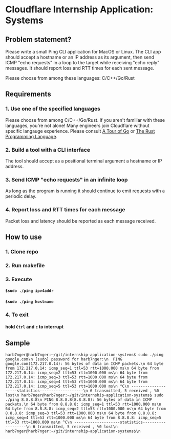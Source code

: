# Cloudflare Internship Application: Systems

## Problem statement?

Please write a small Ping CLI application for MacOS or Linux.
The CLI app should accept a hostname or an IP address as its argument, then send ICMP "echo requests" in a loop to the target while receiving "echo reply" messages.
It should report loss and RTT times for each sent message.

Please choose from among these languages: C/C++/Go/Rust

## Requirements

### 1. Use one of the specified languages

Please choose from among C/C++/Go/Rust. If you aren't familiar with these languages, you're not alone! Many engineers join Cloudflare without
specific langauge experience. Please consult [A Tour of Go](https://tour.golang.org/welcome/1) or [The Rust Programming Language](https://doc.rust-lang.org/book/index.html).

### 2. Build a tool with a CLI interface

The tool should accept as a positional terminal argument a hostname or IP address.

### 3. Send ICMP "echo requests" in an infinite loop

As long as the program is running it should continue to emit requests with a periodic delay.

### 4. Report loss and RTT times for each message

Packet loss and latency should be reported as each message received.

## How to use

### 1. Clone repo

### 2. Run makefile

### 3. Execute 
#### `$sudo ./ping ipv4addr` 
#### `$sudo ./ping hostname`

### 4. To exit
#### hold `Ctrl` and `c` to interrupt 

## Sample
`
harb7nger@harb7nger:~/git/internship-application-systems$ sudo ./ping
google.com\n
[sudo] password for harb7nger:\n 
PING google.com(172.217.0.14): 56 bytes of data in ICMP packets.\n
64 byte from 172.217.0.14: icmp_seq=1 ttl=53 rtt=1000.000 ms\n
64 byte from 172.217.0.14: icmp_seq=2 ttl=53 rtt=1000.000 ms\n
64 byte from 172.217.0.14: icmp_seq=3 ttl=53 rtt=1000.000 ms\n
64 byte from 172.217.0.14: icmp_seq=4 ttl=53 rtt=1000.000 ms\n
64 byte from 172.217.0.14: icmp_seq=5 ttl=53 rtt=1000.000 ms\n
^C\n
--------------------statistics-------------------\n
6 transmitted, 5 received , %0 lost\n
harb7nger@harb7nger:~/git/internship-application-systems$ sudo ./ping 8.8.8.8\n
PING 8.8.8.8(8.8.8.8): 56 bytes of data in ICMP packets.\n
64 byte from 8.8.8.8: icmp_seq=1 ttl=53 rtt=1000.000 ms\n
64 byte from 8.8.8.8: icmp_seq=2 ttl=53 rtt=1000.000 ms\n
64 byte from 8.8.8.8: icmp_seq=3 ttl=53 rtt=1000.000 ms\n
64 byte from 8.8.8.8: icmp_seq=4 ttl=53 rtt=1000.000 ms\n
64 byte from 8.8.8.8: icmp_seq=5 ttl=53 rtt=1000.000 ms\n
^C\n
--------------------statistics-------------------\n
6 transmitted, 5 received , %0 lost\n
harb7nger@harb7nger:~/git/internship-application-systems$\n 
`
